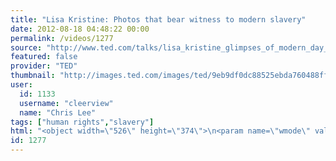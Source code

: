 ```yaml
---
title: "Lisa Kristine: Photos that bear witness to modern slavery"
date: 2012-08-18 04:48:22 00:00
permalink: /videos/1277
source: "http://www.ted.com/talks/lisa_kristine_glimpses_of_modern_day_slavery.html"
featured: false
provider: "TED"
thumbnail: "http://images.ted.com/images/ted/9eb9df0dc88525ebda760488ff301c75be409569_389x292.jpg"
user:
  id: 1133
  username: "cleerview"
  name: "Chris Lee"
tags: ["human rights","slavery"]
html: "<object width=\"526\" height=\"374\">\n<param name=\"wmode\" value=\"transparent\"><param name=\"movie\" value=\"http://video.ted.com/assets/player/swf/EmbedPlayer.swf\"><param name=\"allowFullScreen\" value=\"true\"><param name=\"allowScriptAccess\" value=\"always\"><param name=\"wmode\" value=\"transparent\"><param name=\"bgColor\" value=\"#ffffff\"><param name=\"flashvars\" value=\"vu=http://video.ted.com/talk/stream/2012X/Blank/LisaKristine_2012X-320k.mp4&amp;su=http://images.ted.com/images/ted/tedindex/embed-posters/LisaKristine_2010X-embed.jpg&amp;vw=512&amp;vh=288&amp;ap=0&amp;ti=1541&amp;lang=en&amp;introDuration=15330&amp;adDuration=4000&amp;postAdDuration=830&amp;adKeys=talk=lisa_kristine_glimpses_of_modern_day_slavery;year=2012;event=TEDxMaui;tag=Slavery;tag=global+issues;tag=photography;tag=tedx;&amp;preAdTag=tconf.ted/embed;tile=1;sz=512x288;\"><embed src=\"http://video.ted.com/assets/player/swf/EmbedPlayer.swf\" pluginspace=\"http://www.macromedia.com/go/getflashplayer\" type=\"application/x-shockwave-flash\" wmode=\"transparent\" bgcolor=\"#ffffff\" width=\"526\" height=\"374\" allowfullscreen=\"true\" allowscriptaccess=\"always\" flashvars=\"vu=http://video.ted.com/talk/stream/2012X/Blank/LisaKristine_2012X-320k.mp4&amp;su=http://images.ted.com/images/ted/tedindex/embed-posters/LisaKristine_2010X-embed.jpg&amp;vw=512&amp;vh=288&amp;ap=0&amp;ti=1541&amp;lang=en&amp;introDuration=15330&amp;adDuration=4000&amp;postAdDuration=830&amp;adKeys=talk=lisa_kristine_glimpses_of_modern_day_slavery;year=2012;event=TEDxMaui;tag=Slavery;tag=global+issues;tag=photography;tag=tedx;&amp;preAdTag=tconf.ted/embed;tile=1;sz=512x288;\"></embed></object>"
id: 1277
---
```


